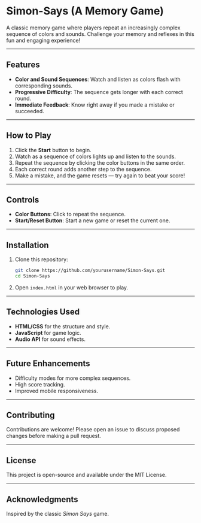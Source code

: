 # Simon-Says (A Memory Game)

A classic memory game where players repeat an increasingly complex sequence of colors and sounds. Challenge your memory and reflexes in this fun and engaging experience!

---

## Features
- **Color and Sound Sequences**: Watch and listen as colors flash with corresponding sounds.
- **Progressive Difficulty**: The sequence gets longer with each correct round.
- **Immediate Feedback**: Know right away if you made a mistake or succeeded.

---

## How to Play
1. Click the **Start** button to begin.
2. Watch as a sequence of colors lights up and listen to the sounds.
3. Repeat the sequence by clicking the color buttons in the same order.
4. Each correct round adds another step to the sequence.
5. Make a mistake, and the game resets — try again to beat your score!

---

## Controls
- **Color Buttons**: Click to repeat the sequence.
- **Start/Reset Button**: Start a new game or reset the current one.

---

## Installation

1. Clone this repository:
   ```bash
   git clone https://github.com/yourusername/Simon-Says.git
   cd Simon-Says
   ```
2. Open `index.html` in your web browser to play.

---

## Technologies Used
- **HTML/CSS** for the structure and style.
- **JavaScript** for game logic.
- **Audio API** for sound effects.

---

## Future Enhancements
- Difficulty modes for more complex sequences.
- High score tracking.
- Improved mobile responsiveness.

---

## Contributing
Contributions are welcome! Please open an issue to discuss proposed changes before making a pull request.

---

## License
This project is open-source and available under the MIT License.

---

## Acknowledgments
Inspired by the classic *Simon Says* game.
